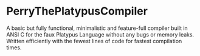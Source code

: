 # PerryThePlatypusCompiler
A basic but fully functional, minimalistic and feature-full compiler built in ANSI C for the faux Platypus Language without any bugs or memory leaks. Written efficiently with the fewest lines of code for fastest compilation times.    
